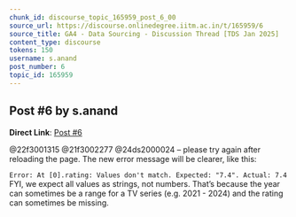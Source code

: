 ```yaml
---
chunk_id: discourse_topic_165959_post_6_00
source_url: https://discourse.onlinedegree.iitm.ac.in/t/165959/6
source_title: GA4 - Data Sourcing - Discussion Thread [TDS Jan 2025]
content_type: discourse
tokens: 150
username: s.anand
post_number: 6
topic_id: 165959
---
```


## Post #6 by s.anand

**Direct Link**: [Post #6](https://discourse.onlinedegree.iitm.ac.in/t/165959/6)

@22f3001315 @21f3002277 @24ds2000024 – please try again after reloading the page. The new error message will be clearer, like this:

`Error: At [0].rating: Values don't match. Expected: "7.4". Actual: 7.4
`
FYI, we expect all values as strings, not numbers. That’s because the year can sometimes be a range for a TV series (e.g. 2021 - 2024) and the rating can sometimes be missing.
